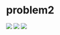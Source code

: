 # problem2
![](https://i.imgur.com/vD1TM8r.png)
![](https://i.imgur.com/RMLKsOP.png)
![](https://i.imgur.com/KYjAGPY.png)
